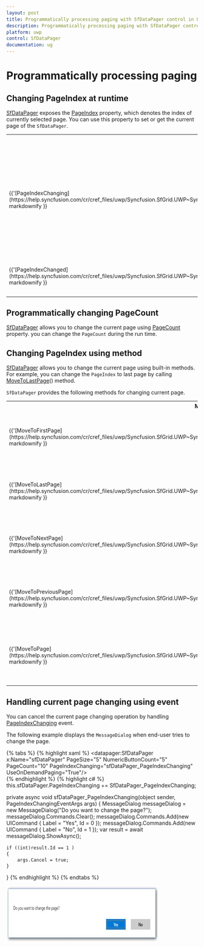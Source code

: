 ```yaml
---
layout: post
title: Programmatically processing paging with SfDataPager control in UWP.
description: Programmatically processing paging with SfDataPager control in UWP.
platform: uwp
control: SfDataPager
documentation: ug
---
```

# Programmatically processing paging


## Changing PageIndex at runtime
[SfDataPager](https://help.syncfusion.com/cr/cref_files/uwp/Syncfusion.SfGrid.UWP~Syncfusion.UI.Xaml.Controls.DataPager.SfDataPager.html#) exposes the [PageIndex](https://help.syncfusion.com/cr/cref_files/uwp/Syncfusion.SfGrid.UWP~Syncfusion.UI.Xaml.Controls.DataPager.SfDataPager~PageIndex.html#) property, which denotes the index of currently selected page. You can use this property to set or get the current page of the `SfDataPager`.

<table>
<tr>
<th>
Event</th><th>
Description</th></tr>
<tr>
<td>
{{'[PageIndexChanging](https://help.syncfusion.com/cr/cref_files/uwp/Syncfusion.SfGrid.UWP~Syncfusion.UI.Xaml.Controls.DataPager.SfDataPager~PageIndexChanging_EV.html#)'| markdownify }}</td><td>
Event triggered before the current page index changed. By using this event, you can cancel the current page changing operation by setting `Cancel` to `true`.</td></tr>
<tr>
<td>
{{'[PageIndexChanged](https://help.syncfusion.com/cr/cref_files/uwp/Syncfusion.SfGrid.UWP~Syncfusion.UI.Xaml.Controls.DataPager.SfDataPager~PageIndexChanged_EV.html#)'| markdownify }}</td><td>
Event triggered after the current page index changed.</td></tr>
</table>


## Programmatically changing PageCount

[SfDataPager](https://help.syncfusion.com/cr/cref_files/uwp/Syncfusion.SfGrid.UWP~Syncfusion.UI.Xaml.Controls.DataPager.SfDataPager.html) allows you to change the current page using [PageCount](https://help.syncfusion.com/cr/cref_files/uwp/Syncfusion.SfGrid.UWP~Syncfusion.UI.Xaml.Controls.DataPager.SfDataPager~PageCount.html#) property. you can change the `PageCount` during the run time. 


## Changing PageIndex using method

[SfDataPager](https://help.syncfusion.com/cr/cref_files/uwp/Syncfusion.SfGrid.UWP~Syncfusion.UI.Xaml.Controls.DataPager.SfDataPager.html) allows you to change the current page using built-in methods. For example, you can change the `PageIndex` to last page by calling [MoveToLastPage](https://help.syncfusion.com/cr/cref_files/uwp/Syncfusion.SfGrid.UWP~Syncfusion.UI.Xaml.Controls.DataPager.SfDataPager~MoveToLastPage.html#)() method. 

`SfDataPager` provides the following methods for changing current page.

<table>
<tr>
<th>
Method</th><th>
Prototype</th><th>
Description</th></tr>
<tr>
<td>
{{'[MoveToFirstPage](https://help.syncfusion.com/cr/cref_files/uwp/Syncfusion.SfGrid.UWP~Syncfusion.UI.Xaml.Controls.DataPager.SfDataPager~MoveToFirstPage.html)'| markdownify }}</td><td>
MoveToFirstPage()</td><td>
This method moves the current page index to the first page and displays the first page data.</td></tr>
<tr>
<td>
{{'[MoveToLastPage](https://help.syncfusion.com/cr/cref_files/uwp/Syncfusion.SfGrid.UWP~Syncfusion.UI.Xaml.Controls.DataPager.SfDataPager~MoveToLastPage.html#)'| markdownify }}</td><td>
MoveToLastPage()</td><td>
This method moves the current page index to the last page and displays the last page data.</td></tr>
<tr>
<td>
{{'[MoveToNextPage](https://help.syncfusion.com/cr/cref_files/uwp/Syncfusion.SfGrid.UWP~Syncfusion.UI.Xaml.Controls.DataPager.SfDataPager~MoveToNextPage.html#)'| markdownify }}</td><td>
MoveToNextPage()</td><td>
This method moves the current page index to the next page and displays the next page data.</td></tr>
<tr>
<td>
{{'[MoveToPreviousPage](https://help.syncfusion.com/cr/cref_files/uwp/Syncfusion.SfGrid.UWP~Syncfusion.UI.Xaml.Controls.DataPager.SfDataPager~MoveToPreviousPage.html#)'| markdownify }}</td><td>
MoveToPreviousPage()</td><td>
This method moves the current page index to the previous page and displays the previous page data.</td></tr>
<tr>
<td>
{{'[MoveToPage](https://help.syncfusion.com/cr/cref_files/uwp/Syncfusion.SfGrid.UWP~Syncfusion.UI.Xaml.Controls.DataPager.SfDataPager~MoveToPage.html#)'| markdownify }}</td><td>
MoveToPage(int pageIndex)</td><td>
This method moves the current page index to the corresponding page index that is passed as an argument.</td></tr>
</table>

## Handling current page changing using event

You can cancel the current page changing operation by handling [PageIndexChanging](https://help.syncfusion.com/cr/cref_files/uwp/Syncfusion.SfGrid.UWP~Syncfusion.UI.Xaml.Controls.DataPager.SfDataPager~PageIndexChanging_EV.html) event.

The following example displays the `MessageDialog` when end-user tries to change the page.

{% tabs %}
{% highlight xaml %}
<datapager:SfDataPager x:Name="sfDataPager" 
                         PageSize="5" 
                         NumericButtonCount="5"
                         PageCount="10"
                         PageIndexChanging="sfDataPager_PageIndexChanging"
                         UseOnDemandPaging="True"/>                    
{% endhighlight %}
{% highlight c# %}
this.sfDataPager.PageIndexChanging += SfDataPager_PageIndexChanging;

private async void sfDataPager_PageIndexChanging(object sender, PageIndexChangingEventArgs args)
{
    MessageDialog messageDialog = new MessageDialog("Do you want to change the page?");
    messageDialog.Commands.Clear();
    messageDialog.Commands.Add(new UICommand { Label = "Yes", Id = 0 });
    messageDialog.Commands.Add(new UICommand { Label = "No", Id = 1 });
    var result = await messageDialog.ShowAsync();

    if ((int)result.Id == 1 )
    {
        args.Cancel = true;
    }
}
{% endhighlight %}
{% endtabs %}

![](Programmatically-Processing-Paging_images/Programmatically-Processing-Paging_img1.jpeg)